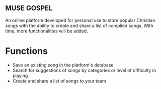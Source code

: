 ## MUSE GOSPEL

An online platform developed for personal use to store popular Christian songs with the ability to create and share a list of compiled songs. With time, more functionalities will be added.

# Functions

- Save an existing song in the platform's database
- Search for suggestions of songs by categories or level of difficulty in playing
- Create and share a list of songs to your team
